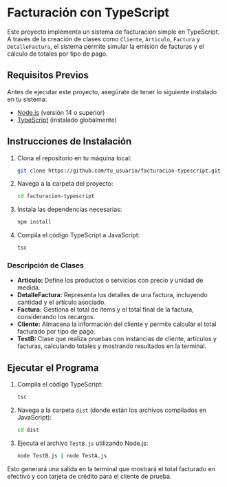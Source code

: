 # Facturación con TypeScript

Este proyecto implementa un sistema de facturación simple en TypeScript. A través de la creación de clases como `Cliente`, `Articulo`, `Factura` y `DetalleFactura`, el sistema permite simular la emisión de facturas y el cálculo de totales por tipo de pago.

## Requisitos Previos

Antes de ejecutar este proyecto, asegúrate de tener lo siguiente instalado en tu sistema:

- [Node.js](https://nodejs.org/) (versión 14 o superior)
- [TypeScript](https://www.typescriptlang.org/) (instalado globalmente)

## Instrucciones de Instalación

1. Clona el repositorio en tu máquina local:
    ```bash
    git clone https://github.com/tu_usuario/facturacion-typescript.git
    ```

2. Navega a la carpeta del proyecto:
    ```bash
    cd facturacion-typescript
    ```

3. Instala las dependencias necesarias:
    ```bash
    npm install
    ```

4. Compila el código TypeScript a JavaScript:
    ```bash
    tsc
    ```


### Descripción de Clases

- **Articulo:** Define los productos o servicios con precio y unidad de medida.
- **DetalleFactura:** Representa los detalles de una factura, incluyendo cantidad y el artículo asociado.
- **Factura:** Gestiona el total de ítems y el total final de la factura, considerando los recargos.
- **Cliente:** Almacena la información del cliente y permite calcular el total facturado por tipo de pago.
- **TestB:** Clase que realiza pruebas con instancias de cliente, artículos y facturas, calculando totales y mostrando resultados en la terminal.

## Ejecutar el Programa

1. Compila el código TypeScript:
    ```bash
    tsc
    ```

2. Navega a la carpeta `dist` (donde están los archivos compilados en JavaScript):
    ```bash
    cd dist
    ```

3. Ejecuta el archivo `TestB.js` utilizando Node.js:
    ```bash
    node TestB.js | node TestA.js
    ```

Esto generará una salida en la terminal que mostrará el total facturado en efectivo y con tarjeta de crédito para el cliente de prueba.